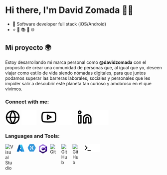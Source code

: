 # Hi there, I'm David Zomada 👋🏼

- 📱 Software developer full stack (iOS/Android)
- ⭐️ 📓 📚 📖 🌐 

Mi proyecto 🌍
------------
Estoy desarrollando mi marca personal como **@davidzomada** con el proposito de crear una comunidad de personas que, al igual que yo, deseen viajar como estilo de vida siendo nómadas digitales, para que juntos podamos superar las barreras laborales, sociales y personales que les impider salir a descubrir este planeta tan curioso y amobroso en el que vivimos. 

### Connect with me:

[![website](./img/globe-light.svg)](https://flowcv.me/davidzomada#gh-light-mode-only)
[![website](./img/globe-dark.svg)](https://flowcv.me/davidzomada#gh-dark-mode-only)
&nbsp;&nbsp;
[![website](./img/youtube-light.svg)](https://www.youtube.com/channel/UCSjFJgmtfoh3PYgE-SIbwzA#gh-light-mode-only)
[![website](./img/youtube-dark.svg)](https://www.youtube.com/channel/UCSjFJgmtfoh3PYgE-SIbwzA#gh-dark-mode-only)
&nbsp;&nbsp;
[![website](./img/linkedin-light.svg)](https://www.linkedin.com/in/david-zomada/#gh-light-mode-only)
[![website](./img/linkedin-dark.svg)](https://www.linkedin.com/in/david-zomada/#gh-dark-mode-only)

[website]: flowcv.me/davidzomada
[youtube]: https://www.youtube.com/channel/UCSjFJgmtfoh3PYgE-SIbwzA
[linkedin]: https://www.linkedin.com/in/david-zomada/

### Languages and Tools:

<img align="left" alt="Visual Studio" width="26px" src="https://cdn.jsdelivr.net/gh/devicons/devicon/icons/vscode/vscode-original.svg" style="padding-right:10px;"/>

<img align="left" alt="Azure" width="26px" src="./img/azure.svg" style="padding-right:10px;" />
<img align="left" alt="Xamarin" width="26px" src="./img/xamarin.svg" style="padding-right:10px;" />
<img align="left" alt="C#" width="26px" src="./img/c--4.svg" style="padding-right:10px;" />


[<img align="left" alt="Git" width="26px" src="https://cdn.jsdelivr.net/gh/devicons/devicon/icons/git/git-original.svg" style="padding-right:10px;" />](https://www.linkedin.com/in/david-zomada/)

[<img align="left" alt="GitHub" width="26px" src="https://user-images.githubusercontent.com/3369400/139447912-e0f43f33-6d9f-45f8-be46-2df5bbc91289.png" style="padding-right:10px;" />](https://www.linkedin.com/in/david-zomada/#gh-dark-mode-only)
[<img align="left" alt="GitHub" width="26px" src="https://user-images.githubusercontent.com/3369400/139448065-39a229ba-4b06-434b-bc67-616e2ed80c8f.png" style="padding-right:10px;" />](https://www.linkedin.com/in/david-zomada/#gh-light-mode-only)

[<img align="left" alt="Terminal" width="26px" src="./img/terminal-light.svg" />](https://www.linkedin.com/in/david-zomada/#gh-light-mode-only)
[<img align="left" alt="Terminal" width="26px" src="./img/terminal-dark.svg" />](https://www.linkedin.com/in/david-zomada/#gh-dark-mode-only)




